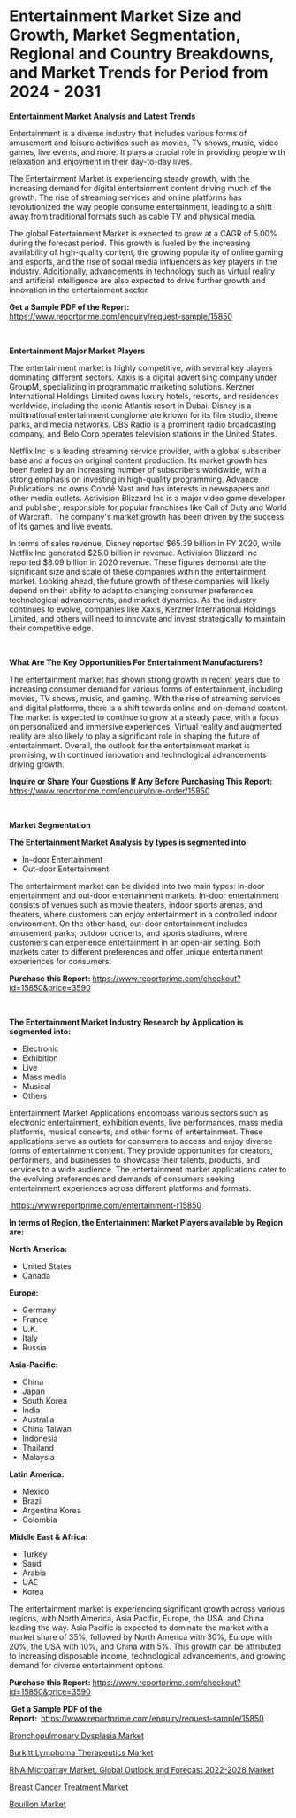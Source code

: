 <p><h1>Entertainment Market Size and Growth, Market Segmentation, Regional and Country Breakdowns, and Market Trends for Period from 2024 -  2031</h1></p><p><strong>Entertainment Market Analysis and Latest Trends</strong></p>
<p><p>Entertainment is a diverse industry that includes various forms of amusement and leisure activities such as movies, TV shows, music, video games, live events, and more. It plays a crucial role in providing people with relaxation and enjoyment in their day-to-day lives.</p><p>The Entertainment Market is experiencing steady growth, with the increasing demand for digital entertainment content driving much of the growth. The rise of streaming services and online platforms has revolutionized the way people consume entertainment, leading to a shift away from traditional formats such as cable TV and physical media.</p><p>The global Entertainment Market is expected to grow at a CAGR of 5.00% during the forecast period. This growth is fueled by the increasing availability of high-quality content, the growing popularity of online gaming and esports, and the rise of social media influencers as key players in the industry. Additionally, advancements in technology such as virtual reality and artificial intelligence are also expected to drive further growth and innovation in the entertainment sector.</p></p>
<p><strong>Get a Sample PDF of the Report:&nbsp;</strong> <a href="https://www.reportprime.com/enquiry/request-sample/15850">https://www.reportprime.com/enquiry/request-sample/15850</a></p>
<p>&nbsp;</p>
<p><strong>Entertainment Major Market Players</strong></p>
<p><p>The entertainment market is highly competitive, with several key players dominating different sectors. Xaxis is a digital advertising company under GroupM, specializing in programmatic marketing solutions. Kerzner International Holdings Limited owns luxury hotels, resorts, and residences worldwide, including the iconic Atlantis resort in Dubai. Disney is a multinational entertainment conglomerate known for its film studio, theme parks, and media networks. CBS Radio is a prominent radio broadcasting company, and Belo Corp operates television stations in the United States.</p><p>Netflix Inc is a leading streaming service provider, with a global subscriber base and a focus on original content production. Its market growth has been fueled by an increasing number of subscribers worldwide, with a strong emphasis on investing in high-quality programming. Advance Publications Inc owns Condé Nast and has interests in newspapers and other media outlets. Activision Blizzard Inc is a major video game developer and publisher, responsible for popular franchises like Call of Duty and World of Warcraft. The company's market growth has been driven by the success of its games and live events.</p><p>In terms of sales revenue, Disney reported $65.39 billion in FY 2020, while Netflix Inc generated $25.0 billion in revenue. Activision Blizzard Inc reported $8.09 billion in 2020 revenue. These figures demonstrate the significant size and scale of these companies within the entertainment market. Looking ahead, the future growth of these companies will likely depend on their ability to adapt to changing consumer preferences, technological advancements, and market dynamics. As the industry continues to evolve, companies like Xaxis, Kerzner International Holdings Limited, and others will need to innovate and invest strategically to maintain their competitive edge.</p></p>
<p>&nbsp;</p>
<p><strong>What Are The Key Opportunities For Entertainment Manufacturers?</strong></p>
<p><p>The entertainment market has shown strong growth in recent years due to increasing consumer demand for various forms of entertainment, including movies, TV shows, music, and gaming. With the rise of streaming services and digital platforms, there is a shift towards online and on-demand content. The market is expected to continue to grow at a steady pace, with a focus on personalized and immersive experiences. Virtual reality and augmented reality are also likely to play a significant role in shaping the future of entertainment. Overall, the outlook for the entertainment market is promising, with continued innovation and technological advancements driving growth.</p></p>
<p><strong>Inquire or Share Your Questions If Any Before Purchasing This Report:</strong> <a href="https://www.reportprime.com/enquiry/pre-order/15850">https://www.reportprime.com/enquiry/pre-order/15850</a></p>
<p>&nbsp;</p>
<p><strong>Market Segmentation</strong></p>
<p><strong>The Entertainment Market Analysis by types is segmented into:</strong></p>
<p><ul><li>In-door Entertainment</li><li>Out-door Entertainment</li></ul></p>
<p><p>The entertainment market can be divided into two main types: in-door entertainment and out-door entertainment markets. In-door entertainment consists of venues such as movie theaters, indoor sports arenas, and theaters, where customers can enjoy entertainment in a controlled indoor environment. On the other hand, out-door entertainment includes amusement parks, outdoor concerts, and sports stadiums, where customers can experience entertainment in an open-air setting. Both markets cater to different preferences and offer unique entertainment experiences for consumers.</p></p>
<p><strong>Purchase this Report:&nbsp;</strong><a href="https://www.reportprime.com/checkout?id=15850&price=3590">https://www.reportprime.com/checkout?id=15850&price=3590</a></p>
<p>&nbsp;</p>
<p><strong>The Entertainment Market Industry Research by Application is segmented into:</strong></p>
<p><ul><li>Electronic</li><li>Exhibition</li><li>Live</li><li>Mass media</li><li>Musical</li><li>Others</li></ul></p>
<p><p>Entertainment Market Applications encompass various sectors such as electronic entertainment, exhibition events, live performances, mass media platforms, musical concerts, and other forms of entertainment. These applications serve as outlets for consumers to access and enjoy diverse forms of entertainment content. They provide opportunities for creators, performers, and businesses to showcase their talents, products, and services to a wide audience. The entertainment market applications cater to the evolving preferences and demands of consumers seeking entertainment experiences across different platforms and formats.</p></p>
<p><a href="https://www.reportprime.com/entertainment-r15850">&nbsp;https://www.reportprime.com/entertainment-r15850</a></p>
<p><strong>In terms of Region, the Entertainment Market Players available by Region are:</strong></p>
<p>
    <p> <strong> North America: </strong>
        <ul>
            <li>United States</li>
            <li>Canada</li>
        </ul>
        </p> 
    <p> <strong> Europe: </strong>
        <ul>
            <li>Germany</li>
            <li>France</li>
            <li>U.K.</li>
            <li>Italy</li>
            <li>Russia</li>
        </ul>
        </p> 
    <p> <strong> Asia-Pacific: </strong>
        <ul>
            <li>China</li>
            <li>Japan</li>
            <li>South Korea</li>
            <li>India</li>
            <li>Australia</li>
            <li>China Taiwan</li>
            <li>Indonesia</li>
            <li>Thailand</li>
            <li>Malaysia</li>
        </ul>
        </p> 
    <p> <strong> Latin America: </strong>
        <ul>
            <li>Mexico</li>
            <li>Brazil</li>
            <li>Argentina Korea</li>
            <li>Colombia</li>
        </ul>
        </p> 
    <p> <strong> Middle East & Africa: </strong>
        <ul>
            <li>Turkey</li>
            <li>Saudi</li>
            <li>Arabia</li>
            <li>UAE</li>
            <li>Korea</li>
        </ul>
    </p>
    </p>
<p><p>The entertainment market is experiencing significant growth across various regions, with North America, Asia Pacific, Europe, the USA, and China leading the way. Asia Pacific is expected to dominate the market with a market share of 35%, followed by North America with 30%, Europe with 20%, the USA with 10%, and China with 5%. This growth can be attributed to increasing disposable income, technological advancements, and growing demand for diverse entertainment options.</p></p>
<p><strong>Purchase this Report: </strong><a href="https://www.reportprime.com/checkout?id=15850&price=3590">https://www.reportprime.com/checkout?id=15850&price=3590</a></p>
<p>&nbsp;<strong>Get a Sample PDF of the Report:&nbsp;&nbsp;</strong><a href="https://www.reportprime.com/enquiry/request-sample/15850">https://www.reportprime.com/enquiry/request-sample/15850</a></p>
<p><strong></strong></p>
<p><p><a href="https://github.com/RoccoManning/Market-Research-Report-List-6/blob/main/bronchopulmonary-dysplasia-market.md">Bronchopulmonary Dysplasia Market</a></p><p><a href="https://github.com/gulaimolin/Market-Research-Report-List-6/blob/main/burkitt-lymphoma-therapeutics-market.md">Burkitt Lymphoma Therapeutics Market</a></p><p><a href="https://issuu.com/reportprime-2/docs/rna-microarray-market-global-outloo_0c6b668b308fa3">RNA Microarray Market, Global Outlook and Forecast 2022-2028 Market</a></p><p><a href="https://github.com/ranaacryptoaddmin/Market-Research-Report-List-1/blob/main/breast-cancer-treatment-market.md">Breast Cancer Treatment Market</a></p><p><a href="https://github.com/jadenRaynor/Market-Research-Report-List-1/blob/main/bouillon-market.md">Bouillon Market</a></p></p>